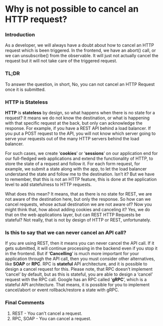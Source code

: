 # Why is not possible to cancel an HTTP request?

### Introduction

As a developer, we will always have a doubt about how to cancel an HTTP request which is been triggered. In the frontend, we have an abort() call, or we can unsubscribe() from the observable. It will just not actually cancel the request but it will not take care of the triggered request. 

### TL;DR

To answer the question, in short, No, you can not cancel an HTTP Request once it is submitted. 

### HTTP is Stateless

**HTTP** is **stateless** by design, so what happens when there is no state for a request? It means we do not know the destination, or what is happening with that specific request at the back, but only can acknowledge the response. For example, if you have a REST API behind a load balancer. If you put a POST request to the API, you will not know which server going to serve your requests out of the many HTTP servers behind the load balancer. 

For such cases, we create ‘**cookies**’ or ‘**sessions**’ on our application end for our full-fledged web applications and extend the functionality of HTTP, to store the state of a request and follow it. For each form request, for example, we submit a state along with the app, to let the load balancer understand the state and follow me to the destination. Isn’t it? But we have to remember, that this is not an HTTP feature, this is done at the application level to add statefulness to HTTP requests.

What does this mean? It means, that as there is no state for REST, we are not aware of the destination here, but only the response. So how can we cancel requests, whose actual destination we are not aware of? Now you might think that, how about adding cookies and canceling it? Yes, we do that on the web applications layer, but can REST HTTP Requests be stateful? Not really, that is not by design of HTTP or REST, unfortunately.

### Is this to say that we can never cancel an API call?

If you are using REST, then it means you can never cancel the API call. If it gets submitted, it will continue processing in the backend even if you stop it in the frontend. But if ‘**Cancelling**’ is much more important for your application through the API call, then you must consider other alternatives, like **SOAP** or **RPC**. RPC is **stateful** API architecture, and it is possible to design a cancel request for this. Please note, that RPC doesn’t implement ‘cancel’ by default, but as this is stateful, you are able to design a ‘cancel’ request with the RPC call. Google has an RPC called ‘**gRPC**’, which is a stateful API architecture. That means, it is possible for you to implement cancel/abort or event rollback/restore a state with gRPC.

### Final Comments

1. REST - You can't cancel a request. 
2. RPC, SOAP - You can cancel a request.